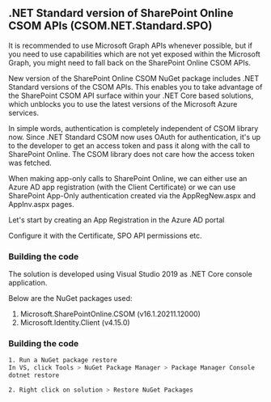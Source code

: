## .NET Standard version of SharePoint Online CSOM APIs (CSOM.NET.Standard.SPO)

It is recommended to use Microsoft Graph APIs whenever possible, but if you need to use capabilities which are not yet exposed within the Microsoft Graph, you might need to fall back on the SharePoint Online CSOM APIs.

New version of the SharePoint Online CSOM NuGet package includes .NET Standard versions of the CSOM APIs. This enables you to take advantage of the SharePoint CSOM API surface within your .NET Core based solutions, which unblocks you to use the latest versions of the Microsoft Azure services. 

In simple words, authentication is completely independent of CSOM library now. Since .NET Standard CSOM now uses OAuth for authentication, it's up to the developer to get an access token and pass it along with the call to SharePoint Online. The CSOM library does not care how the access token was fetched.

When making app-only calls to SharePoint Online, we can either use an Azure AD app registration (with the Client Certificate) or we can use SharePoint App-Only authentication created via the AppRegNew.aspx and AppInv.aspx pages.

Let's start by creating an App Registration in the Azure AD portal 

Configure it with the Certificate, SPO API permissions etc.



### Building the code
The solution is developed using Visual Studio 2019 as .NET Core console application.

Below are the NuGet packages used:
1. Microsoft.SharePointOnline.CSOM (v16.1.20211.12000)
2. Microsoft.Identity.Client (v4.15.0)

### Building the code

```bash
1. Run a NuGet package restore
In VS, click Tools > NuGet Package Manager > Package Manager Console
dotnet restore

2. Right click on solution > Restore NuGet Packages
```

